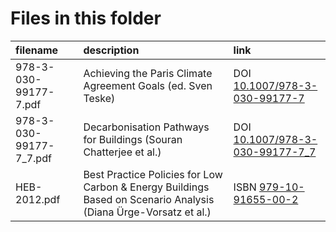 # Files in this folder

| filename | description | link |
| :---     | :----       | :--- |
| 978-3-030-99177-7.pdf | Achieving the Paris Climate Agreement Goals (ed. Sven Teske) | DOI [10.1007/978-3-030-99177-7](https://doi.org/10.1007/978-3-030-99177-7)  |
| 978-3-030-99177-7_7.pdf | Decarbonisation Pathways for Buildings (Souran Chatterjee et al.) | DOI [10.1007/978-3-030-99177-7_7](https://doi.org/10.1007/978-3-030-99177-7_7) |
| HEB-2012.pdf | Best Practice Policies for Low Carbon & Energy Buildings Based on Scenario Analysis (Diana Ürge-Vorsatz et al.) | ISBN [979-10-91655-00-2](https://3csep.ceu.edu/node/30067.html) |
